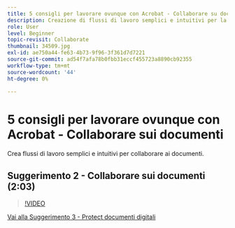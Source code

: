 ```yaml
---
title: 5 consigli per lavorare ovunque con Acrobat - Collaborare su documenti
description: Creazione di flussi di lavoro semplici e intuitivi per la collaborazione sui documenti
role: User
level: Beginner
topic-revisit: Collaborate
thumbnail: 34509.jpg
exl-id: ae750a44-fe63-4b73-9f96-3f361d7d7221
source-git-commit: ad54f7afa78b0fbb31eccf455723a8890cb92355
workflow-type: tm+mt
source-wordcount: '44'
ht-degree: 0%

---
```


# 5 consigli per lavorare ovunque con Acrobat - Collaborare sui documenti

Crea flussi di lavoro semplici e intuitivi per collaborare ai documenti.

## Suggerimento 2 - Collaborare sui documenti (2:03)

>[!VIDEO](https://video.tv.adobe.com/v/34509?quality=12&learn=on&hidetitle=true)

[Vai alla Suggerimento 3 - Protect documenti digitali](protect-digital-documents.md)